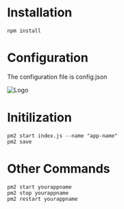 # Installation
```
npm install
```
# Configuration
The configuration file is config.json

![Logo](tutorial.png)

# Initilization 
```
pm2 start index.js --name "app-name"
pm2 save
```
# Other Commands
```
pm2 start yourappname
pm2 stop yourappname
pm2 restart yourappname
```
